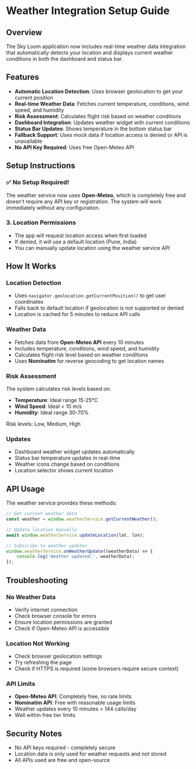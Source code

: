# Weather Integration Setup Guide

## Overview
The Sky Loom application now includes real-time weather data integration that automatically detects your location and displays current weather conditions in both the dashboard and status bar.

## Features
- **Automatic Location Detection**: Uses browser geolocation to get your current position
- **Real-time Weather Data**: Fetches current temperature, conditions, wind speed, and humidity
- **Risk Assessment**: Calculates flight risk based on weather conditions
- **Dashboard Integration**: Updates weather widget with current conditions
- **Status Bar Updates**: Shows temperature in the bottom status bar
- **Fallback Support**: Uses mock data if location access is denied or API is unavailable
- **No API Key Required**: Uses free Open-Meteo API

## Setup Instructions

### ✅ **No Setup Required!**
The weather service now uses **Open-Meteo**, which is completely free and doesn't require any API key or registration. The system will work immediately without any configuration.

### 3. Location Permissions
- The app will request location access when first loaded
- If denied, it will use a default location (Pune, India)
- You can manually update location using the weather service API

## How It Works

### Location Detection
- Uses `navigator.geolocation.getCurrentPosition()` to get user coordinates
- Falls back to default location if geolocation is not supported or denied
- Location is cached for 5 minutes to reduce API calls

### Weather Data
- Fetches data from **Open-Meteo API** every 10 minutes
- Includes temperature, conditions, wind speed, and humidity
- Calculates flight risk level based on weather conditions
- Uses **Nominatim** for reverse geocoding to get location names

### Risk Assessment
The system calculates risk levels based on:
- **Temperature**: Ideal range 15-25°C
- **Wind Speed**: Ideal < 10 m/s
- **Humidity**: Ideal range 30-70%

Risk levels: Low, Medium, High

### Updates
- Dashboard weather widget updates automatically
- Status bar temperature updates in real-time
- Weather icons change based on conditions
- Location selector shows current location

## API Usage
The weather service provides these methods:

```javascript
// Get current weather data
const weather = window.weatherService.getCurrentWeather();

// Update location manually
await window.weatherService.updateLocation(lat, lon);

// Subscribe to weather updates
window.weatherService.onWeatherUpdate((weatherData) => {
    console.log('Weather updated:', weatherData);
});
```

## Troubleshooting

### No Weather Data
- Verify internet connection
- Check browser console for errors
- Ensure location permissions are granted
- Check if Open-Meteo API is accessible

### Location Not Working
- Check browser geolocation settings
- Try refreshing the page
- Check if HTTPS is required (some browsers require secure context)

### API Limits
- **Open-Meteo API**: Completely free, no rate limits
- **Nominatim API**: Free with reasonable usage limits
- Weather updates every 10 minutes = 144 calls/day
- Well within free tier limits

## Security Notes
- No API keys required - completely secure
- Location data is only used for weather requests and not stored
- All APIs used are free and open-source 